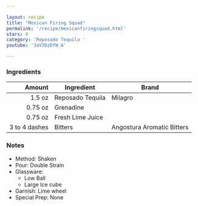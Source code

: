 ```yaml
---

layout: recipe
title: "Mexican Firing Squad"
permalink: '/recipe/mexicanfiringsquad.html'
stars: 0
category: 'Reposado Tequila '
youtube: '3aV3DzDfW_A'

---
```


### Ingredients

|  Amount  | Ingredient               | Brand                      |
| ------------: | ---------------- | -------------------------- |
|        1.5 oz | Reposado Tequila | Milagro                    |
|       0.75 oz | Grenadine        |
|       0.75 oz | Fresh Lime Juice |
| 3 to 4 dashes | Bitters          | Angostura Aromatic Bitters |

### Notes

- Method: Shaken
- Pour: Double Strain
- Glassware: 
    - Low Ball
    - Large Ice cube
- Garnish: Lime wheel
- Special Prep: None

